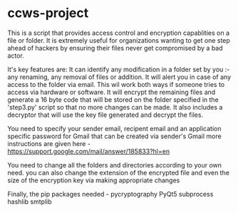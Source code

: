 # ccws-project
This is a script that provides access control and encryption capablities on a file or folder.
It is extremely useful for organizations wanting to get one step ahead of hackers by ensuring their files never get compromised by a bad actor.

It's key features are:
It can identify any modification in a folder set by you :- any renaming, any removal of files or addition.
It will alert you in case of any access to the folder via email. This wil work both ways if someone tries to access via hardware or software.
It will encrypt the remaining files and generate a 16 byte code that will be stored on the folder specified in the 'step3.py' script so that no more changes can be made.
It also includes a decryptor that will use the key file generated and decrypt the files.

You need to specify your sender email, recipent email and an application specific password for Gmail that can be created via sender's Gmail
more instructions are given here - https://support.google.com/mail/answer/185833?hl=en

You need to change all the folders and directories according to your own need.
you can also change the extension of the encrypted file and even the size of the encryption key via making appropriate changes

Finally, the pip packages needed -
pycryptography
PyQt5
subprocess
hashlib
smtplib

